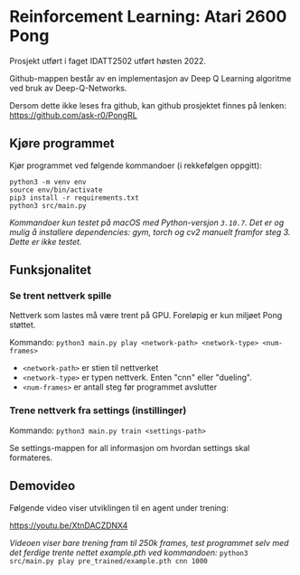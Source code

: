 # Reinforcement Learning: Atari 2600 Pong
Prosjekt utført i faget IDATT2502 utført høsten 2022.

Github-mappen  består av en implementasjon av Deep Q Learning algoritme ved bruk av Deep-Q-Networks.

Dersom dette ikke leses fra github, kan github prosjektet finnes på lenken: https://github.com/ask-r0/PongRL

## Kjøre programmet
Kjør programmet ved følgende kommandoer (i rekkefølgen oppgitt):

```
python3 -m venv env
source env/bin/activate
pip3 install -r requirements.txt
python3 src/main.py
```

_Kommandoer kun testet på macOS med Python-versjon `3.10.7`. Det er og mulig å installere dependencies: gym, torch og cv2 manuelt framfor steg 3. Dette er ikke testet._

## Funksjonalitet
### Se trent nettverk spille
Nettverk som lastes må være trent på GPU. Foreløpig er kun miljøet Pong støttet.

Kommando: `python3 main.py play <network-path> <network-type> <num-frames>`

* `<network-path>` er stien til nettverket
* `<network-type>` er typen nettverk. Enten "cnn" eller "dueling".
* `<num-frames>` er antall steg før programmet avslutter

### Trene nettverk fra settings (instillinger)
Kommando: `python3 main.py train <settings-path>`

Se settings-mappen for all informasjon om hvordan settings skal formateres.

## Demovideo
Følgende video viser utviklingen til en agent under trening:

https://youtu.be/XtnDACZDNX4

_Videoen viser bare trening fram til 250k frames, test programmet selv med det ferdige trente nettet example.pth 
ved kommandoen:_ `python3 src/main.py play pre_trained/example.pth cnn 1000`

